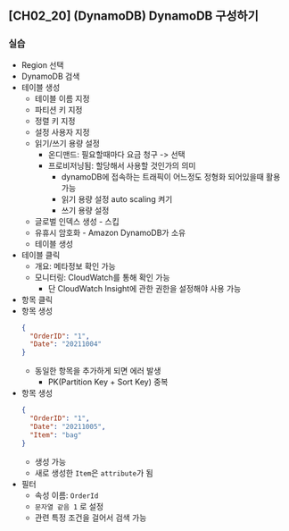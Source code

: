 ## [CH02_20] (DynamoDB) DynamoDB 구성하기

### 실습
- Region 선택
- DynamoDB 검색
- 테이블 생성
  - 테이블 이름 지정
  - 파티션 키 지정
  - 정렬 키 지정
  - 설정 사용자 지정
  - 읽기/쓰기 용량 설정
    - 온디맨드: 필요할때마다 요금 청구 -> 선택
    - 프로비저닝됨: 할당해서 사용할 것인가의 의미
      - dynamoDB에 접속하는 트래픽이 어느정도 정형화 되어있을때 활용 가능
      - 읽기 용량 설정 auto scaling 켜기
      - 쓰기 용량 설정
  - 글로벌 인덱스 생성 - 스킵
  - 유휴시 암호화 - Amazon DynamoDB가 소유
  - 테이블 생성
- 테이블 클릭
  - 개요: 메타정보 확인 가능
  - 모니터링: CloudWatch를 통해 확인 가능
    - 단 CloudWatch Insight에 관한 권한을 설정해야 사용 가능
- 항목 클릭
- 항목 생성
  ```json
  {
    "OrderID": "1",
    "Date": "20211004"
  }
  ```
  - 동일한 항목을 추가하게 되면 에러 발생
    - PK(Partition Key + Sort Key) 중복
- 항목 생성
  ```json
  {
    "OrderID": "1",
    "Date": "20211005",
    "Item": "bag"
  }
  ```
  - 생성 가능
  - 새로 생성한 `Item`은 `attribute`가 됨
- 필터
  - 속성 이름: `OrderId`
  - `문자열 같음 1` 로 설정
  - 관련 특정 조건을 걸어서 검색 가능
